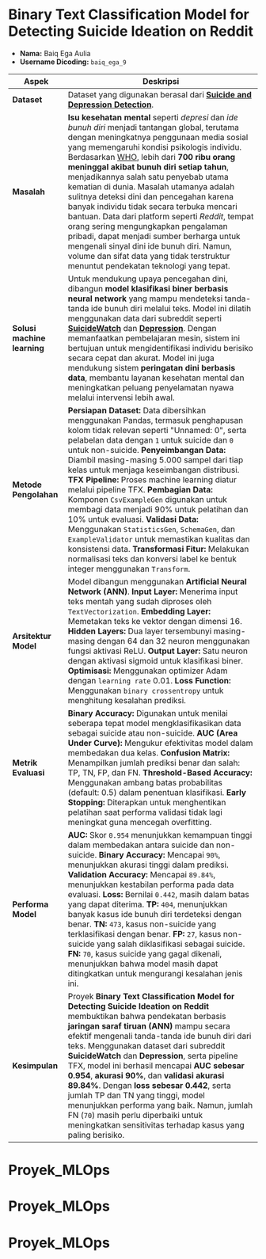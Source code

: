 # **Binary Text Classification Model for Detecting Suicide Ideation on Reddit**  
- **Nama:** Baiq Ega Aulia
- **Username Dicoding:** `baiq_ega_9`

| **Aspek**                   | **Deskripsi**                                                                                                                                                                                                                                                                                                                                                                                                                                                                                                                                                                                                                                                                                                                                                                                             |
| --------------------------- | --------------------------------------------------------------------------------------------------------------------------------------------------------------------------------------------------------------------------------------------------------------------------------------------------------------------------------------------------------------------------------------------------------------------------------------------------------------------------------------------------------------------------------------------------------------------------------------------------------------------------------------------------------------------------------------------------------------------------------------------------------------------------------------------------------- |
| **Dataset**                 | Dataset yang digunakan berasal dari [**Suicide and Depression Detection**](https://www.kaggle.com/datasets/nikhileswarkomati/suicide-watch/data).                                                                                                                                                                                                                                                                                                                                                                                                                                                                                                                                                                                                                                                         |
| **Masalah**                 | **Isu kesehatan mental** seperti *depresi* dan *ide bunuh diri* menjadi tantangan global, terutama dengan meningkatnya penggunaan media sosial yang memengaruhi kondisi psikologis individu. Berdasarkan [WHO](https://www.who.int/news-room/fact-sheets/detail/suicide), lebih dari **700 ribu orang meninggal akibat bunuh diri setiap tahun**, menjadikannya salah satu penyebab utama kematian di dunia. Masalah utamanya adalah sulitnya deteksi dini dan pencegahan karena banyak individu tidak secara terbuka mencari bantuan. Data dari platform seperti *Reddit*, tempat orang sering mengungkapkan pengalaman pribadi, dapat menjadi sumber berharga untuk mengenali sinyal dini ide bunuh diri. Namun, volume dan sifat data yang tidak terstruktur menuntut pendekatan teknologi yang tepat. |
| **Solusi machine learning** | Untuk mendukung upaya pencegahan dini, dibangun **model klasifikasi biner berbasis neural network** yang mampu mendeteksi tanda-tanda ide bunuh diri melalui teks. Model ini dilatih menggunakan data dari subreddit seperti [**SuicideWatch**](https://www.reddit.com/r/SuicideWatch/) dan [**Depression**](https://www.reddit.com/r/depression/). Dengan memanfaatkan pembelajaran mesin, sistem ini bertujuan untuk mengidentifikasi individu berisiko secara cepat dan akurat. Model ini juga mendukung sistem **peringatan dini berbasis data**, membantu layanan kesehatan mental dan meningkatkan peluang penyelamatan nyawa melalui intervensi lebih awal.                                                                                                                                        |
| **Metode Pengolahan**       | **Persiapan Dataset:** Data dibersihkan menggunakan Pandas, termasuk penghapusan kolom tidak relevan seperti "Unnamed: 0", serta pelabelan data dengan `1` untuk suicide dan `0` untuk non-suicide. **Penyeimbangan Data:** Diambil masing-masing 5.000 sampel dari tiap kelas untuk menjaga keseimbangan distribusi. **TFX Pipeline:** Proses machine learning diatur melalui pipeline TFX. **Pembagian Data:** Komponen `CsvExampleGen` digunakan untuk membagi data menjadi 90% untuk pelatihan dan 10% untuk evaluasi. **Validasi Data:** Menggunakan `StatisticsGen`, `SchemaGen`, dan `ExampleValidator` untuk memastikan kualitas dan konsistensi data. **Transformasi Fitur:** Melakukan normalisasi teks dan konversi label ke bentuk integer menggunakan `Transform`.                           |
| **Arsitektur Model**        | Model dibangun menggunakan **Artificial Neural Network (ANN)**. **Input Layer:** Menerima input teks mentah yang sudah diproses oleh `TextVectorization`. **Embedding Layer:** Memetakan teks ke vektor dengan dimensi 16. **Hidden Layers:** Dua layer tersembunyi masing-masing dengan 64 dan 32 neuron menggunakan fungsi aktivasi ReLU. **Output Layer:** Satu neuron dengan aktivasi sigmoid untuk klasifikasi biner. **Optimisasi:** Menggunakan optimizer Adam dengan `learning rate` 0.01. **Loss Function:** Menggunakan `binary crossentropy` untuk menghitung kesalahan prediksi.                                                                                                                                                                                                              |
| **Metrik Evaluasi**         | **Binary Accuracy:** Digunakan untuk menilai seberapa tepat model mengklasifikasikan data sebagai suicide atau non-suicide. **AUC (Area Under Curve):** Mengukur efektivitas model dalam membedakan dua kelas. **Confusion Matrix:** Menampilkan jumlah prediksi benar dan salah: TP, TN, FP, dan FN. **Threshold-Based Accuracy:** Menggunakan ambang batas probabilitas (default: 0.5) dalam penentuan klasifikasi. **Early Stopping:** Diterapkan untuk menghentikan pelatihan saat performa validasi tidak lagi meningkat guna mencegah overfitting.                                                                                                                                                                                                                                                  |
| **Performa Model**          | **AUC:** Skor `0.954` menunjukkan kemampuan tinggi dalam membedakan antara suicide dan non-suicide. **Binary Accuracy:** Mencapai `90%`, menunjukkan akurasi tinggi dalam prediksi. **Validation Accuracy:** Mencapai `89.84%`, menunjukkan kestabilan performa pada data evaluasi. **Loss:** Bernilai `0.442`, masih dalam batas yang dapat diterima. **TP:** `404`, menunjukkan banyak kasus ide bunuh diri terdeteksi dengan benar. **TN:** `473`, kasus non-suicide yang terklasifikasi dengan benar. **FP:** `27`, kasus non-suicide yang salah diklasifikasi sebagai suicide. **FN:** `70`, kasus suicide yang gagal dikenali, menunjukkan bahwa model masih dapat ditingkatkan untuk mengurangi kesalahan jenis ini.                                                                               |
| **Kesimpulan**              | Proyek **Binary Text Classification Model for Detecting Suicide Ideation on Reddit** membuktikan bahwa pendekatan berbasis **jaringan saraf tiruan (ANN)** mampu secara efektif mengenali tanda-tanda ide bunuh diri dari teks. Menggunakan dataset dari subreddit **SuicideWatch** dan **Depression**, serta pipeline TFX, model ini berhasil mencapai **AUC sebesar 0.954**, **akurasi 90%**, dan **validasi akurasi 89.84%**. Dengan **loss sebesar 0.442**, serta jumlah TP dan TN yang tinggi, model menunjukkan performa yang baik. Namun, jumlah FN (`70`) masih perlu diperbaiki untuk meningkatkan sensitivitas terhadap kasus yang paling berisiko.                                                                                                                               |
# Proyek_MLOps
# Proyek_MLOps
# Proyek_MLOps
